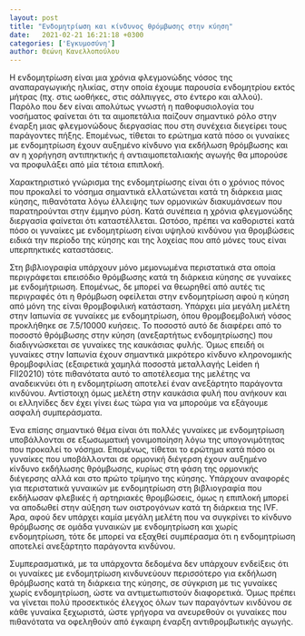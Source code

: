 ```yaml
---
layout: post
title: "Ενδομητρίωση και κίνδυνος θρόμβωσης στην κύηση"
date:   2021-02-21 16:21:18 +0300
categories: ['Εγκυμοσύνη']
author: Θεώνη Κανελλοπούλου
---
```


Η ενδομητρίωση είναι μια χρόνια φλεγμονώδης νόσος της αναπαραγωγικής ηλικίας, στην οποία έχουμε παρουσία ενδομητρίου εκτός μήτρας (πχ. στις ωοθήκες, στις σάλπιγγες, στο έντερο και αλλού). Παρόλο που δεν είναι απολύτως γνωστή η παθοφυσιολογία του νοσήματος φαίνεται ότι τα αιμοπετάλια παίζουν σημαντικό ρόλο στην έναρξη μιας φλεγμονώδους διεργασίας που στη συνέχεια διεγείρει τους παράγοντες πήξης. Επομένως, τίθεται το ερώτημα κατά πόσο οι γυναίκες με ενδομητρίωση έχουν αυξημένο κίνδυνο για εκδήλωση θρόμβωσης και αν η χορήγηση αντιπηκτικής ή αντιαιμοπεταλιακής αγωγής θα μπορούσε να προφυλάξει από μία τέτοια επιπλοκή.
<!--break-->

Χαρακτηριστικό γνώρισμα της ενδομητρίωσης είναι ότι ο χρόνιος πόνος που προκαλεί το νόσημα σημαντικά ελλατώνεται κατά τη διάρκεια μιας κύησης, πιθανότατα λόγω έλλειψης των ορμονικών διακυμάνσεων που παρατηρούνται στην έμμηνο ρύση. Κατά συνέπεια η χρόνια φλεγμονώδης διεργασία φαίνεται ότι καταστέλλεται. Ωστόσο, πρέπει να καθοριστεί κατά πόσο οι γυναίκες με ενδομητρίωση είναι υψηλού κινδύνου για θρομβώσεις ειδικά την περίοδο της κύησης και της λοχείας που από μόνες τους είναι υπερπηκτικές καταστάσεις.

Στη βιβλιογραφία υπάρχουν μόνο μεμονωμένα περιστατικά στα οποία περιγράφεται επεισόδιο θρόμβωσης κατά τη διάρκεια κύησης σε γυναίκες με ενδομήτριωση. Επομένως, δε μπορεί να θεωρηθεί από αυτές τις περιγραφές ότι η θρόμβωση οφείλεται στην ενδομητρίωση αφού η κύηση από μόνη της είναι θρομβοφιλική κατάσταση. Υπάρχει μία μεγάλη μελέτη στην Ιαπωνία σε γυναίκες με ενδομητρίωση, όπου θρομβοεμβολική νόσος προκλήθηκε σε 7.5/10000 κυήσεις. Το ποσοστό αυτό δε διαφέρει από το ποσοστό θρόμβωσης στην κύηση (ανεξαρτήτως ενδομητρίωσης) που διαδιγνώσκεται σε γυναίκες της καυκάσιας φυλής. Όμως επειδή οι γυναίκες στην Ιαπωνία έχουν σημαντικά μικρότερο κίνδυνο κληρονομικής θρομβοφιλίας (εξαιρετικά χαμηλά ποσοστά μεταλλαγής Leiden ή FII20210) τότε πιθανότατα αυτό το αποτέλεσμα της μελέτης να αναδεικνύει ότι η ενδομητρίωση αποτελεί έναν ανεξάρτητο παράγοντα κινδύνου. Αντίστοιχη όμως μελέτη στην καυκάσια φυλή που ανήκουν και οι ελληνίδες δεν έχει γίνει έως τώρα για να μπορούμε να εξάγουμε ασφαλή συμπεράσματα.

Ένα επίσης σημαντικό θέμα είναι ότι πολλές γυναίκες με ενδομητρίωση υποβάλλονται σε εξωσωματική γονιμοποίηση λόγω της υπογονιμότητας που προκαλεί το νόσημα. Επομένως, τίθεται το ερώτημα κατά πόσο οι γυναίκες που υποβάλλονται σε ορμονική διέγερση έχουν αυξημένο κίνδυνο εκδήλωσης θρόμβωσης, κυρίως στη φάση της ορμονικής διέγερσης αλλά και στο πρώτο τρίμηνο της κύησης. Υπάρχουν αναφορές για περιστατικά γυναικών με ενδομητρίωση στη βιβλιογραφία που εκδήλωσαν φλεβικές ή αρτηριακές θρομβώσεις, όμως η επιπλοκή μπορεί να αποδωθεί στην αύξηση των οιστρογόνων κατά τη διάρκεια της IVF. Άρα, αφού δεν υπάρχει καμία μεγάλη μελέτη που να συγκρίνει το κίνδυνο θρόμβωσης σε ομάδα γυναικών με ενδομητρίωση και χωρίς ενδομητρίωση, τότε δε μπορεί να εξαχθεί συμπέρασμα ότι η ενδομητρίωση αποτελεί ανεξάρτητο παράγοντα κινδύνου.

Συμπερασματικά, με τα υπάρχοντα δεδομένα δεν υπάρχουν ενδείξεις ότι οι γυναίκες με ενδομητρίωση κινδυνεύουν περισσότερο για εκδήλωση θρόμβωσης κατά τη διάρκεια της κύησης, σε σύγκριση με τις γυναίκες χωρίς ενδομητρίωση, ώστε να αντιμετωπιστούν διαφορετικά. Όμως πρέπει να γίνεται πολύ προσεκτικός έλεγχος όλων των παραγόντων κινδύνου σε κάθε γυναίκα ξεχωριστά, ώστε γρήγορα να ανευρεθούν οι γυναίκες που πιθανότατα να οφεληθούν από έγκαιρη έναρξη αντιθρομβωτικής αγωγής.

